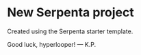# New Serpenta project

Created using the Serpenta starter template.

Good luck, hyperlooper! — K.P.
